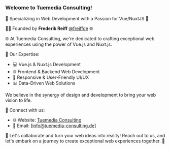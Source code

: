 ### Welcome to Tuemedia Consulting!

🚀 Specializing in Web Development with a Passion for Vue/NuxtJS 🌟

👨‍💼 Founded by **Frederik Reiff** [@freiffde](https://github.com/freiffde) 🌐

🌐 At Tuemedia Consulting, we're dedicated to crafting exceptional web experiences using the power of Vue.js and Nuxt.js.

🔧 Our Expertise:
- 💻 Vue.js & Nuxt.js Development
- 🌐 Frontend & Backend Web Development
- 📱 Responsive & User-Friendly UI/UX
- 📊 Data-Driven Web Solutions

We believe in the synergy of design and development to bring your web vision to life.

🔗 Connect with us:
- 🌐 Website: [Tuemedia Consulting](https://www.tuemedia-consulting.de)
- 📧 Email: [info@tuemedia-consulting.de]

🌱 Let's collaborate and turn your web ideas into reality! Reach out to us, and let's embark on a journey to create exceptional web experiences together. 🤝
